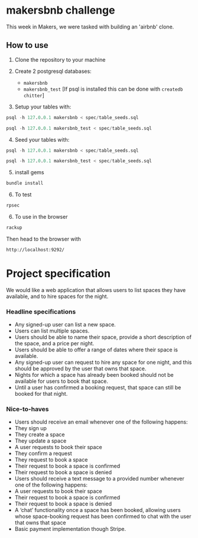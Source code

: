 makersbnb challenge
=================

This week in Makers, we were tasked with building an 'airbnb' clone.

## How to use

1. Clone the repository to your machine
2. Create 2 postgresql databases:

   - `makersbnb`
   - `makersbnb_test`
     [If psql is installed this can be done with `createdb chitter`]

3. Setup your tables with:

```sql
psql -h 127.0.0.1 makersbnb < spec/table_seeds.sql

psql -h 127.0.0.1 makersbnb_test < spec/table_seeds.sql
```

4. Seed your tables with:

```sql
psql -h 127.0.0.1 makersbnb < spec/table_seeds.sql

psql -h 127.0.0.1 makersbnb_test < spec/table_seeds.sql
```

5. install gems

```bash
bundle install
```

6. To test

```bash
rpsec
```

6. To use in the browser

```bash
rackup
```

Then head to the browser with

```bash
http://localhost:9292/
```

# Project specification

We would like a web application that allows users to list spaces they have available, and to hire spaces for the night.

### Headline specifications

- Any signed-up user can list a new space.
- Users can list multiple spaces.
- Users should be able to name their space, provide a short description of the space, and a price per night.
- Users should be able to offer a range of dates where their space is available.
- Any signed-up user can request to hire any space for one night, and this should be approved by the user that owns that space.
- Nights for which a space has already been booked should not be available for users to book that space.
- Until a user has confirmed a booking request, that space can still be booked for that night.

### Nice-to-haves

- Users should receive an email whenever one of the following happens:
 - They sign up
 - They create a space
 - They update a space
 - A user requests to book their space
 - They confirm a request
 - They request to book a space
 - Their request to book a space is confirmed
 - Their request to book a space is denied
- Users should receive a text message to a provided number whenever one of the following happens:
 - A user requests to book their space
 - Their request to book a space is confirmed
 - Their request to book a space is denied
- A ‘chat’ functionality once a space has been booked, allowing users whose space-booking request has been confirmed to chat with the user that owns that space
- Basic payment implementation though Stripe.
